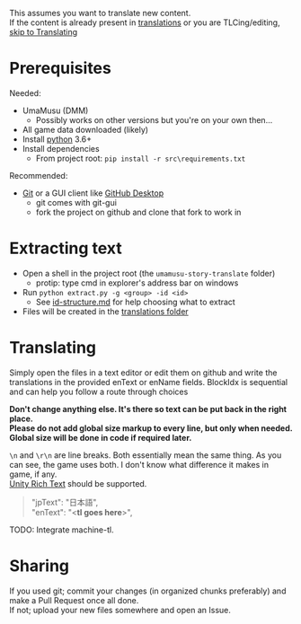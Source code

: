 This assumes you want to translate new content.  
If the content is already present in [translations](translations/) or you are TLCing/editing, [skip to Translating](#Translating)

# Prerequisites

Needed:
- UmaMusu (DMM)
    - Possibly works on other versions but you're on your own then...
- All game data downloaded (likely)
- Install [python](https://www.python.org/downloads/) 3.6+
- Install dependencies
    - From project root: `pip install -r src\requirements.txt`

Recommended:    
- [Git](https://git-scm.com/downloads) or a GUI client like [GitHub Desktop](https://desktop.github.com/)
    - git comes with git-gui
    - fork the project on github and clone that fork to work in

# Extracting text

- Open a shell in the project root (the `umamusu-story-translate` folder)
    - protip: type cmd in explorer's address bar on windows
- Run `python extract.py -g <group> -id <id>`
    - See [id-structure.md](id-structure.md) for help choosing what to extract
- Files will be created in the [translations folder](translations/)

# Translating

Simply open the files in a text editor or edit them on github and write the translations in the provided enText or enName fields. BlockIdx is sequential and can help you follow a route through choices

**Don't change anything else. It's there so text can be put back in the right place.**  
**Please do not add global size markup to every line, but only when needed. Global size will be done in code if required later.**

`\n` and `\r\n` are line breaks. Both essentially mean the same thing.
As you can see, the game uses both. I don't know what difference it makes in game, if any.  
[Unity Rich Text](https://docs.unity3d.com/Packages/com.unity.ugui@1.0/manual/StyledText.html) should be supported.

> "jpText": "日本語",  
> "enText": "\<**tl goes here**\>",

TODO: Integrate machine-tl. 

# Sharing

If you used git; commit your changes (in organized chunks preferably) and make a Pull Request once all done.  
If not; upload your new files somewhere and open an Issue.
